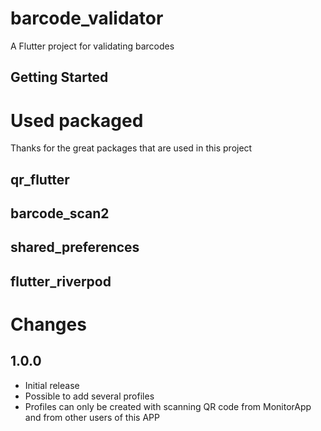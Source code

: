 # barcode_validator

A Flutter project for validating barcodes

## Getting Started

# Used packaged
Thanks for the great packages that are used in this project
## qr_flutter
## barcode_scan2
## shared_preferences
## flutter_riverpod

# Changes
## 1.0.0
- Initial release
- Possible to add several profiles
- Profiles can only be created with scanning QR code from MonitorApp and from other users of this APP
